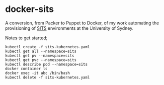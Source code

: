 # docker-sits

A conversion, from Packer to Puppet to Docker, of my work automating the provisioning of [SITS](https://www.tribalgroup.com/software-and-services/student-information-systems/sitsvision/) environments at the University of Sydney.

Notes to get started;
```
kubectl create -f sits-kubernetes.yaml
kubectl get all --namespace=sits
kubectl get pv --namespace=sits
kubectl get pvc --namespace=sits
kubectl describe pod --namespace=sits
docker container ls
docker exec -it abc /bin/bash
kubectl delete -f sits-kubernetes.yaml
```

